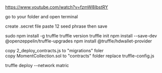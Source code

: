 
https://www.youtube.com/watch?v=fzmW8IbstRY

go to your folder and open terminal

create .secret file
paste 12 seed phrase then save

sudo npm install -g truffle
truffle version
truffle init 
npm install --save-dev @openzeppelin/truffle-upgrades
npm install @truffle/hdwallet-provider


copy 2_deploy_contracts.js to "migrations" foler   
copy MomentCollection.sol to "contracts" folder
replace truffle-config.js 

truffle deploy --network matric